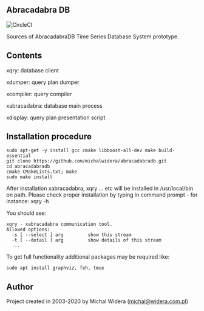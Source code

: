 Abracadabra DB
-----------------------------------------------------------------------
![CircleCI](https://circleci.com/gh/michalwidera/abracadabradb.svg?style=shield&circle-token=b1aed4cd0fd95f82927fce06972f5bdb4456a5a3)

Sources of AbracadabraDB Time Series Database System prototype.

Contents
-----------------------------------------------------------------------

xqry: database client

xdumper: query plan dumper

xcompiler: query compiler

xabracadabra: database main process

xdisplay: query plan presentation script

Installation procedure
-----------------------------------------------------------------------

```
sudo apt-get -y install gcc cmake libboost-all-dev make build-essential
git clone https://github.com/michalwidera/abracadabradb.git
cd abracadabradb
cmake CMakeLists.txt; make
sudo make install
```
After installation xabracadabra, xqry ... etc will be installed in /usr/local/bin on path.
Please check proper installation by typing in command prompt - for instance: xqry -h

You should see:
```
xqry - xabracadabra communication tool.
Allowed options:
  -s [ --select ] arg         show this stream
  -t [ --detail ] arg         show details of this stream
  ...
```
  

To get full functionality additional packages may be required like:
```
sudo apt install graphviz, feh, tmux
```

Author
-----------------------------------------------------------------------

Project created in 2003-2020 by Michal Widera
(michal@widera.com.pl)
